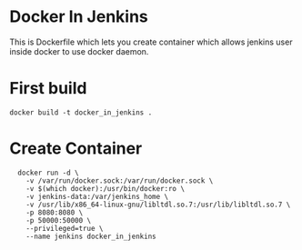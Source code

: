 # Docker In Jenkins

This is Dockerfile which lets you create container which allows jenkins user inside docker to use docker daemon.

# First build
	docker build -t docker_in_jenkins .
	
# Create Container
	  docker run -d \
		-v /var/run/docker.sock:/var/run/docker.sock \
		-v $(which docker):/usr/bin/docker:ro \
		-v jenkins-data:/var/jenkins_home \
		-v /usr/lib/x86_64-linux-gnu/libltdl.so.7:/usr/lib/libltdl.so.7 \
		-p 8080:8080 \
		-p 50000:50000 \
		--privileged=true \
		--name jenkins docker_in_jenkins 


